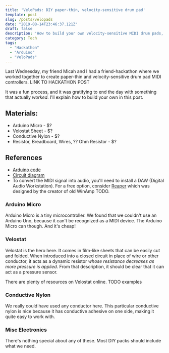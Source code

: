 ```yaml
---
title: 'VeloPads: DIY paper-thin, velocity-sensitive drum pad'
template: post
slug: /posts/velopads
date: "2019-08-14T23:46:37.121Z"
draft: false
description: 'How to build your own velocity-sensitive MIDI drum pads, using Arduino and inexpensive materials'
category: Tech
tags:
  - "Hackathon"
  - "Arduino"
  - "VeloPads"
---
```


Last Wednesday, my friend Micah and I had a friend-hackathon where we worked together to create paper-thin and velocity-sensitive drum pad MIDI controllers. LINK TO HACKATHON POST

<!-- video of velopad -->

It was a fun process, and it was gratifying to end the day with something that actually _worked_. I'll explain how to build your own in this post.

## Materials:
* Arduino Micro - $?
* Velostat Sheet - $?
* Conductive Nylon - $?
* Resistor, Breadboard, Wires, ?? Ohm Resistor - $?

## References
* [Arduino code](TODO)
* [Circuit diagram](TODO)
* To convert the MIDI signal into audio, you'll need to install a DAW (Digital Audio Workstation). For a free option, consider [Reaper](TODO) which was designed by the creator of old WinAmp TODO.

### Arduino Micro

Arduino Micro is a tiny microcontroller. We found that we couldn't use an Arduino Uno, because it can't be recognized as a MIDI device. The Arduino Micro can though. And it's cheap!

### Velostat

Velostat is the hero here. It comes in film-like sheets that can be easily cut and folded. When introduced into a closed circuit in place of wire or other conductor, it acts as a dynamic resistor _whose resistance decreases as more pressure is applied_. From that description, it should be clear that it can act as a pressure sensor.

There are plenty of resources on Velostat online. TODO examples

### Conductive Nylon

We really could have used any conductor here. This particular conductive nylon is nice because it has conductive adhesive on one side, making it quite easy to work with.

### Misc Electronics

There's nothing special about any of these. Most DIY packs should include what we need.

<!-- 	Why do a hackathon?
		Free time and energy
		Interest in electronics / arduino
		Interest in music
	How to do it?
		Set a date (it's the most important part)
		Come prepared
			Do any prior research so you're not spending together time setting up
			Bring good vibes. This might be preparing coffee and bagels.
		Start with an unstructured brainstorm, talk about what you're interested in and see where interests align.
		Keep it realistic:
			"It would be cool to make fingerpad"
			"Yeah I'm on board!"
			"It would be awesome to make a self-contained fingerpad with its own audio out"
			"That's out of scope"
		Plan your tasks and put them somewhere shared. We had two people, so a simple google doc worked fine. We were going to be pairing on most tasks, rather than divvying up the work.
	Breakdown of goals on google doc
	What I learned
I like software. Iteration speed, revision history, cheap duplication (vs velopads) -->
